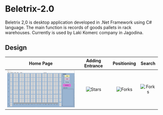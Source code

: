 # Beletrix-2.0
Beletrix 2,0 is desktop application developed in .Net Framework using C# language. The main function is records of goods pallets in rack warehouses. Currently is used by Laki Komerc company in Jagodina.

## Design

Home Page                  |  Adding Entrance           |  Positioning              |  Search
:-------------------------:|:-------------------------:|:-------------------------: |:-------------------------:
<img src="slika41.png" alt="Home" width="300">  |  <img src="views/stars.png" alt="Stars" width="300"> | <img src="views/forks.png" alt="Forks" width="300"> | <img src="views/forks.png" alt="Forks" width="300">
